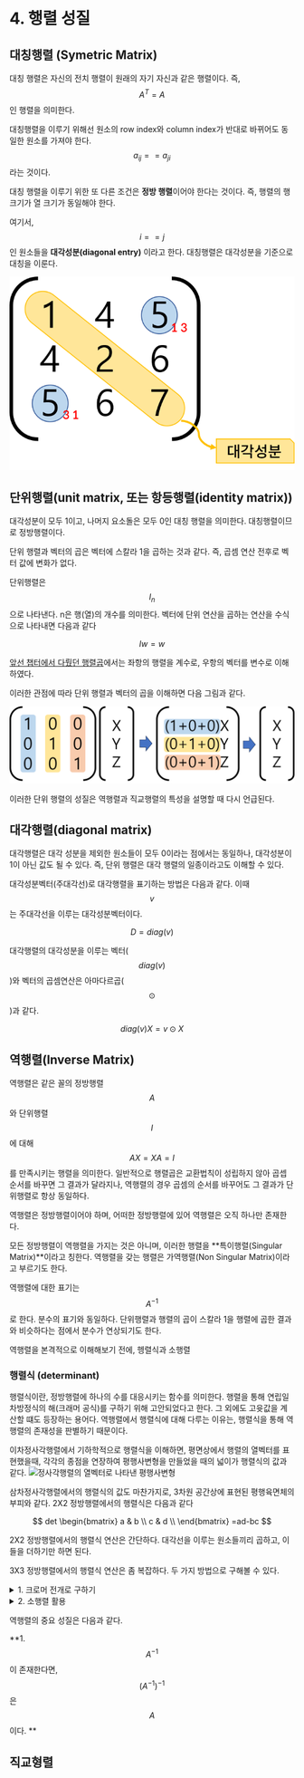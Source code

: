 # 4. 행렬 성질

## 대칭행렬 (Symetric Matrix)

대칭 행렬은 자신의 전치 행렬이 원래의 자기 자신과 같은 행렬이다.
즉, $$A^T = A$$ 인 행렬을 의미한다.

대칭행렬을 이루기 위해선 원소의 row index와 column index가 반대로 바뀌어도 동일한 원소를 가져야 한다. $$a_{ij} == a_{ji}$$ 라는 것이다.

대칭 행렬을 이루기 위한 또 다른 조건은 **정방 행렬**이어야 한다는 것이다. 즉, 행렬의 행 크기가 열 크기가 동일해야 한다.

여기서, $$ i==j$$ 인 원소들을 **대각성분(diagonal entry)** 이라고 한다. 대칭행렬은 대각성분을 기준으로 대칭을 이룬다.

![대칭 행렬 예시](../../../imgs/[linear-algebra-basic]4-1.png)


## 단위행렬(unit matrix, 또는 항등행렬(identity matrix))

대각성분이 모두 1이고, 나머지 요소돌은 모두 0인 대칭 행렬을 의미한다. 대칭행렬이므로 정방행렬이다.

단위 행렬과 벡터의 곱은 벡터에 스칼라 1을 곱하는 것과 같다. 즉, 곱셈 연산 전후로 벡터 값에 변화가 없다.

단위행렬은 $$I_n$$으로 나타낸다. n은 행(열)의 개수를 의미한다. 벡터에 단위 연산을 곱하는 연산을 수식으로 나타내면 다음과 같다

$$
Iw = w
$$

[앞선 챕터에서 다뤘던 행렬곱](../undefined/linear-algebra-basic-chap-3.md#section)에서는 좌항의 행렬을 계수로, 우항의 벡터를 변수로 이해하였다.

이러한 관점에 따라 단위 행렬과 벡터의 곱을 이해하면 다음 그림과 같다.

![단위행렬과 벡터의 곱](../../../imgs/[linear-algebra-basic]4-2.png)

이러한 단위 행렬의 성질은 역행렬과 직교행렬의 특성을 설명할 때 다시 언급된다.

## 대각행렬(diagonal matrix)

대각행렬은 대각 성분을 제외한 원소들이 모두 0이라는 점에서는 동일하나, 대각성분이 1이 아닌 값도 될 수 있다. 즉, 단위 행렬은 대각 행렬의 일종이라고도 이해할 수 있다. 

대각성분벡터(주대각선)로 대각행렬을 표기하는 방법은 다음과 같다. 이때 $$v$$는 주대각선을 이루는 대각성분벡터이다.

$$
D = diag(v)
$$

대각행렬의 대각성분을 이루는 벡터($$diag(v)$$)와 벡터의 곱셈연산은 아마다르곱($$\odot$$)과 같다.

$$
diag(v)X = v\odot X
$$


## 역행렬(Inverse Matrix)

역행렬은 같은 꼴의 정방행렬 $$A$$와 단위행렬 $$I$$ 에 대해 $$AX = XA = I$$를 만족시키는 행렬을 의미한다. 일반적으로 행렬곱은 교환법칙이 성립하지 않아 곱셉 순서를 바꾸면 그 결과가 달라지나, 역행렬의 경우 곱셈의 순서를 바꾸어도 그 결과가 단위행렬로 항상 동일하다.

역행렬은 정방행렬이어야 하며, 어떠한 정방행렬에 있어 역행렬은 오직 하나만 존재한다. 

모든 정방행렬이 역행렬을 가지는 것은 아니며, 이러한 행렬을 **특이행렬(Singular Matrix)**이라고 칭한다. 역행렬을 갖는 행렬은 가역행렬(Non Singular Matrix)이라고 부르기도 한다.

역행렬에 대한 표기는 $$A^{-1}$$로 한다. 분수의 표기와 동일하다. 단위행렬과 행렬의 곱이 스칼라 1을 행렬에 곱한 결과와 비슷하다는 점에서 분수가 연상되기도 한다. 

역행렬을 본격적으로 이해해보기 전에, 헹렬식과 소행렬 
### 행렬식 (determinant)

행렬식이란, 정방행렬에 하나의 수를 대응시키는 함수를 의미한다. 행렬을 통해 연립일차방정식의 해(크래머 공식)를 구하기 위해 고안되었다고 한다. 그 외에도 고윳값을 계산할 떄도 등장하는 용어다. 역행렬에서 행렬식에 대해 다루는 이유는, 행렬식을 통해 역행렬의 존재성을 판별하기 때문이다.

이차정사각행렬에서 기하학적으로 행렬식을 이해하면, 평면상에서 행렬의 열벡터를 표현했을때, 각각의 종점을 연장하여 평행사변형을 만들었을 때의 넓이가 행렬식의 값과 같다.
![정사각행렬의 열벡터로 나타낸 평행사변형](../../../imgs/[linear-algebra-basic]4-4.png)


삼차정사각행렬에서의 행렬식의 값도 마찬가지로, 3차원 공간상에 표현된 평행육면체의 부피와 같다.
2X2 정방행렬에서의 행렬식은 다음과 같다

$$
det
\begin{bmatrix} 
   a & b  \\
   c & d  \\
\end{bmatrix} 
=ad-bc
$$

2X2 정방행렬에서의 행렬식 연산은 간단하다. 대각선을 이루는 원소들끼리 곱하고, 이들을 더하기만 하면 된다.

3X3 정방행렬에서의 행렬식 연산은 좀 복잡하다. 두 가지 방법으로 구해볼 수 있다.

<details><summary>1. 크로머 전개로 구하기</summary>

$$
\begin{bmatrix} 
   a & b & c \\
   d & e & f \\
   g & h & i \\
\end{bmatrix}
$$

이 행렬에서 3열을 제외한 1,2열을 3열의 다음에 붙여준다

$$
\begin{bmatrix} 
   a & b & c & a & b\\
   d & e & f & d & e\\
   g & h & i & g & h\\
\end{bmatrix}
$$

이 상태에서 다음 연산을 진행해준다.  

![3X3 행렬식 1](../../../imgs/[linear-algebra-basic]4-5.png)

그 다음엔 반대로 구한다.

![3X3 행렬식 2](../../../imgs/[linear-algebra-basic]4-6.png)

마지막으로 앞서 구한 두 값을 뺀다.

![3X3 행렬식 3](../../../imgs/[linear-algebra-basic]4-7.png)

</details>

<details><summary>2. 소행렬 활용</summary>

소행렬을 통한 계산을 위해선 소행렬과 여인수분해의 개념을 먼저 숙지해야 한다.

<details><summary>소행렬 (minor determinant)</summary>
소행렬이란, 특정 열과 행을 제거하고 만든 부분행렬에 대한 행렬식을 의미한다.

$$
    M_{ij}
$$

위 식은 i행, j열의 원소들을 제하고 남은 부분에 대한 행렬식을 의미한다. 그림으로 나타내면 다음과 같다.

![소행렬](../../../imgs/[linear-algebra-basic]4-3.png)
</details>

<details><summary>여인수(cofactor)와 여인수분해</summary>

</details>

</details>


역행렬의 중요 성질은 다음과 같다.

**1. $$A^{-1}$$이 존재한다면, $$(A^{-1})^{-1}$$은 $$A$$이다. **




## 직교형렬